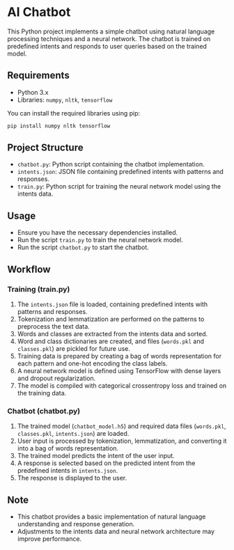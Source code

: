 # AI Chatbot

This Python project implements a simple chatbot using natural language processing techniques and a neural network. The chatbot is trained on predefined intents and responds to user queries based on the trained model.

## Requirements

- Python 3.x
- Libraries: `numpy`, `nltk`, `tensorflow`

You can install the required libraries using pip:

```bash
pip install numpy nltk tensorflow
```

## Project Structure

- `chatbot.py`: Python script containing the chatbot implementation.
- `intents.json`: JSON file containing predefined intents with patterns and responses.
- `train.py`: Python script for training the neural network model using the intents data.

## Usage

- Ensure you have the necessary dependencies installed.
- Run the script `train.py` to train the neural network model.
- Run the script `chatbot.py` to start the chatbot.

## Workflow

### Training (train.py)

1. The `intents.json` file is loaded, containing predefined intents with patterns and responses.
2. Tokenization and lemmatization are performed on the patterns to preprocess the text data.
3. Words and classes are extracted from the intents data and sorted.
4. Word and class dictionaries are created, and files (`words.pkl` and `classes.pkl`) are pickled for future use.
5. Training data is prepared by creating a bag of words representation for each pattern and one-hot encoding the class labels.
6. A neural network model is defined using TensorFlow with dense layers and dropout regularization.
7. The model is compiled with categorical crossentropy loss and trained on the training data.

### Chatbot (chatbot.py)

1. The trained model (`chatbot_model.h5`) and required data files (`words.pkl`, `classes.pkl`, `intents.json`) are loaded.
2. User input is processed by tokenization, lemmatization, and converting it into a bag of words representation.
3. The trained model predicts the intent of the user input.
4. A response is selected based on the predicted intent from the predefined intents in `intents.json`.
5. The response is displayed to the user.

## Note 

- This chatbot provides a basic implementation of natural language understanding and response generation.
- Adjustments to the intents data and neural network architecture may improve performance.
